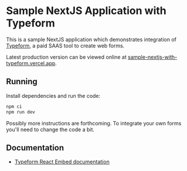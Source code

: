 # Sample NextJS Application with Typeform

This is a sample NextJS application which demonstrates integration of [Typeform](https://www.typeform.com/), a paid SAAS tool to create web forms.

Latest production version can be viewed online at [sample-nextjs-with-typeform.vercel.app](https://sample-nextjs-with-typeform.vercel.app/).

## Running

Install dependencies and run the code:

```sh
npm ci
npm run dev
```

Possibly more instructions are forthcoming.
To integrate your own forms you'll need to change the code a bit.

## Documentation

- [Typeform React Embed documentation](https://www.typeform.com/developers/embed/react/)
